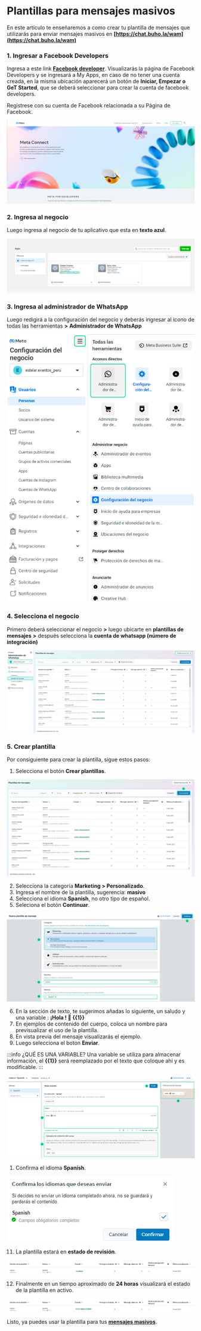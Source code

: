 # Plantillas para mensajes masivos

En este artículo te enseñaremos a como crear tu plantilla de mensajes que utilizarás para enviar mensajes masivos en **[https://chat.buho.la/wam](https://chat.buho.la/wam)**

### 1. Ingresar a Facebook Developers

Ingresa a este link **[Facebook developer](https://developers.facebook.com/?locale=es_ES)**.
Visualizarás la página de Facebook Developers y se ingresará a My Apps, en caso de no tener una cuenta creada, en la misma ubicación aparecerá un botón de **Iniciar, Empezar o GeT Started**, que se deberá seleccionar para crear la cuenta de facebook developers.

Regístrese con su cuenta de Facebook relacionada a su Página de Facebook.

![Alt text](img/plantillasm_01.jpg)

### 2. Ingresa al negocio

Luego ingresa al negocio de tu aplicativo que esta en **texto azul**.

![Alt text](img/plantillasm_02.jpg)

### 3. Ingresa al administrador de WhatsApp

Luego redigirá a la configuración del negocio y deberás ingresar al icono de todas las herramientas **>** **Administrador de WhatsApp**

![Alt text](img/plantillasm_03.jpg)

### 4. Selecciona el negocio
Primero deberá seleccionar el negocio **>** luego ubicarte en **plantillas de mensajes** **>** después selecciona la **cuenta de whatsapp (número de integración)**

![Alt text](img/plantillasm_04.jpg)

### 5. Crear plantilla

Por consiguiente para crear la plantilla, sigue estos pasos:

1. Selecciona el botón **Crear plantillas**.

![Alt text](img/plantillasm_05.jpg)

2. Selecciona la categoría **Marketing > Personalizado**.
3. Ingresa el nombre de la plantilla, sugerencia: **masivo**
4. Selecciona el idioma **Spanish**, no otro tipo de español.
5. Seleciona el botón **Continuar**.

![Alt text](img/plantillasm_06.jpg)

6. En la sección de texto, te sugerimos añadas lo siguiente, un saludo y una variable : **¡Hola ! 👋 {{1}}**
7. En ejemplos de contenido del cuerpo, coloca un nombre para previsualizar el uso de la plantilla.
8. En vista previa del mensaje visualizarás el ejemplo.
9. Luego selecciona el boton **Enviar**.

:::info ¿QUÉ ES UNA VARIABLE?
Una variable se utiliza para almacenar información, el  **{{1}}** será reemplazado por el texto que coloque ahí y es modificable.
:::
    
![Alt text](img/plantillasm_07.jpg)

1.  Confirma el idioma **Spanish**.
    
![Alt text](img/plantillasm_08.jpg)

11.  La plantilla estará en **estado de revisión**.

![Alt text](img/plantillasm_09.jpg)

12.  Finalmente en un tiempo aproximado de **24 horas** visualizará el estado de la plantilla en activo.
    
![Alt text](img/plantillasm_10.jpg)    
  

Listo, ya puedes usar la plantilla para tus **[mensajes masivos](/docs/herramientas-adicionales/Mensajes-masivos.md )**.



